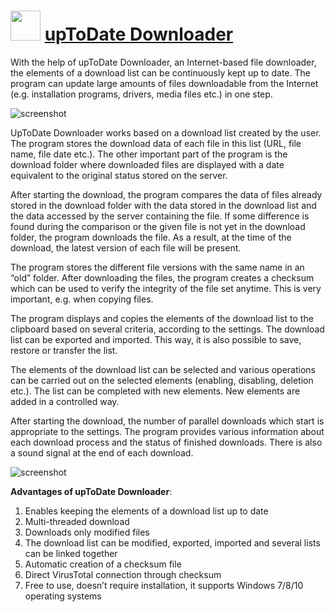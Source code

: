 ﻿# <img src="https://cdn.jsdelivr.net/gh/chtof/chocolatey-packages/automatic/uptodatedownloader.portable/uptodatedownloader.portable.png" width="48" height="48"/> [upToDate Downloader](https://chocolatey.org/packages/uptodatedownloader.portable)

With the help of upToDate Downloader, an Internet-based file downloader, the elements of a download list can be continuously kept up to date. The program can update large amounts of files downloadable from the Internet (e.g. installation programs, drivers, media files etc.) in one step.

![screenshot](https://cdn.jsdelivr.net/gh/chtof/chocolatey-packages/automatic/uptodatedownloader.portable/screenshot.png)

UpToDate Downloader works based on a download list created by the user. The program stores the download data of each file in this list (URL, file name, file date etc.). The other important part of the program is the download folder where downloaded files are displayed with a date equivalent to the original status stored on the server.

After starting the download, the program compares the data of files already stored in the download folder with the data stored in the download list and the data accessed by the server containing the file. If some difference is found during the comparison or the given file is not yet in the download folder, the program downloads the file. As a result, at the time of the download, the latest version of each file will be present.

The program stores the different file versions with the same name in an “old” folder. After downloading the files, the program creates a checksum which can be used to verify the integrity of the file set anytime. This is very important, e.g. when copying files.

The program displays and copies the elements of the download list to the clipboard based on several criteria, according to the settings. The download list can be exported and imported. This way, it is also possible to save, restore or transfer the list.

The elements of the download list can be selected and various operations can be carried out on the selected elements (enabling, disabling, deletion etc.). The list can be completed with new elements. New elements are added in a controlled way.

After starting the download, the number of parallel downloads which start is appropriate to the settings. The program provides various information about each download process and the status of finished downloads. There is also a sound signal at the end of each download.

 

![screenshot](https://cdn.jsdelivr.net/gh/chtof/chocolatey-packages/automatic/uptodatedownloader.portable/screenshot2.png)

**Advantages of upToDate Downloader**:
1. Enables keeping the elements of a download list up to date
2. Multi-threaded download
3. Downloads only modified files
4. The download list can be modified, exported, imported and several lists can be linked together
5. Automatic creation of a checksum file
6. Direct VirusTotal connection through checksum
7. Free to use, doesn’t require installation, it supports Windows 7/8/10 operating systems